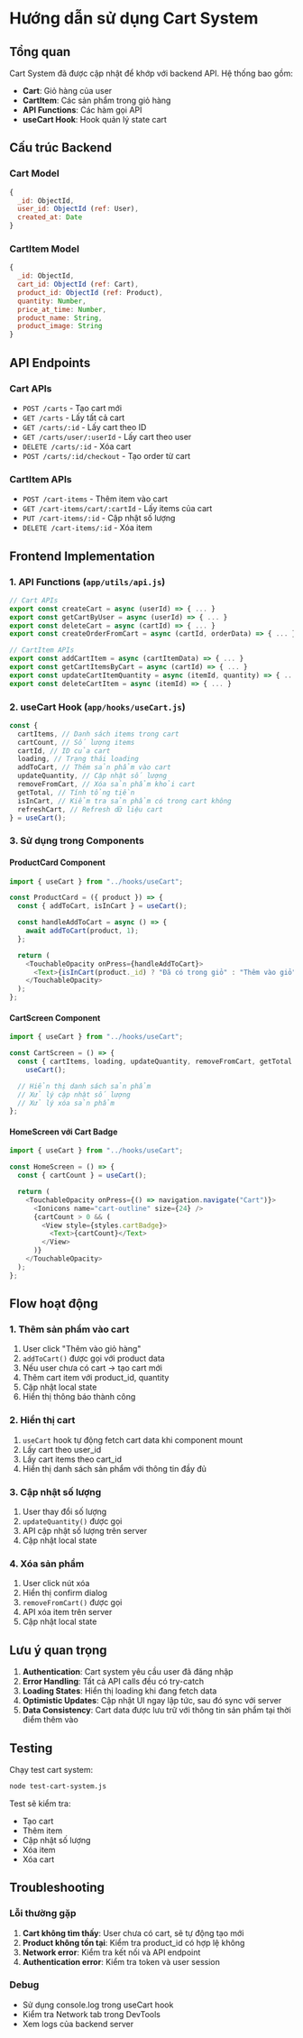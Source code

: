 # Hướng dẫn sử dụng Cart System

## Tổng quan

Cart System đã được cập nhật để khớp với backend API. Hệ thống bao gồm:

- **Cart**: Giỏ hàng của user
- **CartItem**: Các sản phẩm trong giỏ hàng
- **API Functions**: Các hàm gọi API
- **useCart Hook**: Hook quản lý state cart

## Cấu trúc Backend

### Cart Model

```javascript
{
  _id: ObjectId,
  user_id: ObjectId (ref: User),
  created_at: Date
}
```

### CartItem Model

```javascript
{
  _id: ObjectId,
  cart_id: ObjectId (ref: Cart),
  product_id: ObjectId (ref: Product),
  quantity: Number,
  price_at_time: Number,
  product_name: String,
  product_image: String
}
```

## API Endpoints

### Cart APIs

- `POST /carts` - Tạo cart mới
- `GET /carts` - Lấy tất cả cart
- `GET /carts/:id` - Lấy cart theo ID
- `GET /carts/user/:userId` - Lấy cart theo user
- `DELETE /carts/:id` - Xóa cart
- `POST /carts/:id/checkout` - Tạo order từ cart

### CartItem APIs

- `POST /cart-items` - Thêm item vào cart
- `GET /cart-items/cart/:cartId` - Lấy items của cart
- `PUT /cart-items/:id` - Cập nhật số lượng
- `DELETE /cart-items/:id` - Xóa item

## Frontend Implementation

### 1. API Functions (`app/utils/api.js`)

```javascript
// Cart APIs
export const createCart = async (userId) => { ... }
export const getCartByUser = async (userId) => { ... }
export const deleteCart = async (cartId) => { ... }
export const createOrderFromCart = async (cartId, orderData) => { ... }

// CartItem APIs
export const addCartItem = async (cartItemData) => { ... }
export const getCartItemsByCart = async (cartId) => { ... }
export const updateCartItemQuantity = async (itemId, quantity) => { ... }
export const deleteCartItem = async (itemId) => { ... }
```

### 2. useCart Hook (`app/hooks/useCart.js`)

```javascript
const {
  cartItems, // Danh sách items trong cart
  cartCount, // Số lượng items
  cartId, // ID của cart
  loading, // Trạng thái loading
  addToCart, // Thêm sản phẩm vào cart
  updateQuantity, // Cập nhật số lượng
  removeFromCart, // Xóa sản phẩm khỏi cart
  getTotal, // Tính tổng tiền
  isInCart, // Kiểm tra sản phẩm có trong cart không
  refreshCart, // Refresh dữ liệu cart
} = useCart();
```

### 3. Sử dụng trong Components

#### ProductCard Component

```javascript
import { useCart } from "../hooks/useCart";

const ProductCard = ({ product }) => {
  const { addToCart, isInCart } = useCart();

  const handleAddToCart = async () => {
    await addToCart(product, 1);
  };

  return (
    <TouchableOpacity onPress={handleAddToCart}>
      <Text>{isInCart(product._id) ? "Đã có trong giỏ" : "Thêm vào giỏ"}</Text>
    </TouchableOpacity>
  );
};
```

#### CartScreen Component

```javascript
import { useCart } from "../hooks/useCart";

const CartScreen = () => {
  const { cartItems, loading, updateQuantity, removeFromCart, getTotal } =
    useCart();

  // Hiển thị danh sách sản phẩm
  // Xử lý cập nhật số lượng
  // Xử lý xóa sản phẩm
};
```

#### HomeScreen với Cart Badge

```javascript
import { useCart } from "../hooks/useCart";

const HomeScreen = () => {
  const { cartCount } = useCart();

  return (
    <TouchableOpacity onPress={() => navigation.navigate("Cart")}>
      <Ionicons name="cart-outline" size={24} />
      {cartCount > 0 && (
        <View style={styles.cartBadge}>
          <Text>{cartCount}</Text>
        </View>
      )}
    </TouchableOpacity>
  );
};
```

## Flow hoạt động

### 1. Thêm sản phẩm vào cart

1. User click "Thêm vào giỏ hàng"
2. `addToCart()` được gọi với product data
3. Nếu user chưa có cart → tạo cart mới
4. Thêm cart item với product_id, quantity
5. Cập nhật local state
6. Hiển thị thông báo thành công

### 2. Hiển thị cart

1. `useCart` hook tự động fetch cart data khi component mount
2. Lấy cart theo user_id
3. Lấy cart items theo cart_id
4. Hiển thị danh sách sản phẩm với thông tin đầy đủ

### 3. Cập nhật số lượng

1. User thay đổi số lượng
2. `updateQuantity()` được gọi
3. API cập nhật số lượng trên server
4. Cập nhật local state

### 4. Xóa sản phẩm

1. User click nút xóa
2. Hiển thị confirm dialog
3. `removeFromCart()` được gọi
4. API xóa item trên server
5. Cập nhật local state

## Lưu ý quan trọng

1. **Authentication**: Cart system yêu cầu user đã đăng nhập
2. **Error Handling**: Tất cả API calls đều có try-catch
3. **Loading States**: Hiển thị loading khi đang fetch data
4. **Optimistic Updates**: Cập nhật UI ngay lập tức, sau đó sync với server
5. **Data Consistency**: Cart data được lưu trữ với thông tin sản phẩm tại thời điểm thêm vào

## Testing

Chạy test cart system:

```bash
node test-cart-system.js
```

Test sẽ kiểm tra:

- Tạo cart
- Thêm item
- Cập nhật số lượng
- Xóa item
- Xóa cart

## Troubleshooting

### Lỗi thường gặp

1. **Cart không tìm thấy**: User chưa có cart, sẽ tự động tạo mới
2. **Product không tồn tại**: Kiểm tra product_id có hợp lệ không
3. **Network error**: Kiểm tra kết nối và API endpoint
4. **Authentication error**: Kiểm tra token và user session

### Debug

- Sử dụng console.log trong useCart hook
- Kiểm tra Network tab trong DevTools
- Xem logs của backend server
